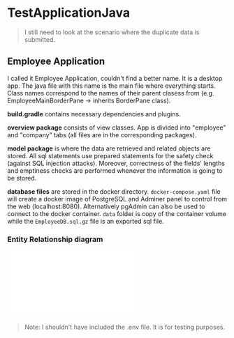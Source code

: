 # TestApplicationJava

> I still need to look at the scenario where the duplicate data is submitted.

## Employee Application

I called it Employee Application, couldn't find a better name. It is a desktop app. The java file with this name is the main file where everything starts. Class names correspond to the names of their parent clasess from (e.g. EmployeeMainBorderPane -> inherits BorderPane class).

**build.gradle** contains necessary dependencies and plugins.

**overview package** consists of view classes. App is divided into "employee" and "company" tabs (all files are in the corresponding packages).

**model package** is where the data are retrieved and related objects are stored. All sql statements use prepared statements for the safety check (against SQL injection attacks). Moreover, correctness of the fields' lengths and emptiness checks are performed whenever the information is going to be stored.

**database files** are stored in the docker directory. `docker-compose.yaml` file will create a docker image of PostgreSQL and Adminer panel to control from the web (localhost:8080). Alternatively pgAdmin can also be used to connect to the docker container. `data` folder is copy of the container volume while the `EmployeeDB.sql.gz` file is an exported sql file.

### Entity Relationship diagram
![Entity Relationship diagram](ER_diagram.pdf)

> Note: I shouldn't have included the .env file. It is for testing purposes. 
